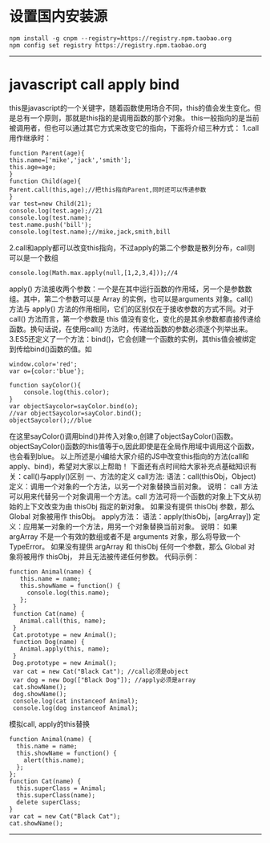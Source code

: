 # 设置国内安装源
	npm install -g cnpm --registry=https://registry.npm.taobao.org
	npm config set registry https://registry.npm.taobao.org

---
# javascript call apply bind	
this是javascript的一个关键字，随着函数使用场合不同，this的值会发生变化。但是总有一个原则，那就是this指的是调用函数的那个对象。
this一般指向的是当前被调用者，但也可以通过其它方式来改变它的指向，下面将介绍三种方式：
1.call用作继承时：


	function Parent(age){
	this.name=['mike','jack','smith'];
	this.age=age;
	}
	function Child(age){
	Parent.call(this,age);//把this指向Parent,同时还可以传递参数
	}
	var test=new Child(21);
	console.log(test.age);//21
	console.log(test.name);
	test.name.push('bill');
	console.log(test.name);//mike,jack,smith,bill
	
	
	
2.call和apply都可以改变this指向，不过apply的第二个参数是散列分布，call则可以是一个数组

	console.log(Math.max.apply(null,[1,2,3,4]));//4
	
apply() 方法接收两个参数：一个是在其中运行函数的作用域，另一个是参数数组。其中，第二个参数可以是 Array 的实例，也可以是arguments 对象。call() 方法与 apply() 方法的作用相同，它们的区别仅在于接收参数的方式不同。对于 call()
方法而言，第一个参数是 this 值没有变化，变化的是其余参数都直接传递给函数。换句话说，在使用call() 方法时，传递给函数的参数必须逐个列举出来。
3.ES5还定义了一个方法：bind()，它会创建一个函数的实例，其this值会被绑定到传给bind()函数的值。如

	window.color='red';
	var o={color:'blue'};

	function sayColor(){
		console.log(this.color);
	}
	var objectSaycolor=sayColor.bind(o);
	//var objectSaycolor=sayColor.bind();
	objectSaycolor();//blue
	
	
在这里sayColor()调用bind()并传入对象o,创建了objectSayColor()函数。objectSayColor()函数的this值等于o,因此即使是在全局作用域中调用这个函数，也会看到blue。
以上所述是小编给大家介绍的JS中改变this指向的方法(call和apply、bind)，希望对大家以上帮助！
下面还有点时间给大家补充点基础知识有关：call()与apply()区别
一、方法的定义
call方法:
语法：call(thisObj，Object)
定义：调用一个对象的一个方法，以另一个对象替换当前对象。
说明：
call 方法可以用来代替另一个对象调用一个方法。call 方法可将一个函数的对象上下文从初始的上下文改变为由 thisObj 指定的新对象。 
如果没有提供 thisObj 参数，那么 Global 对象被用作 thisObj。
apply方法：
语法：apply(thisObj，[argArray])
定义：应用某一对象的一个方法，用另一个对象替换当前对象。
说明：
如果 argArray 不是一个有效的数组或者不是 arguments 对象，那么将导致一个 TypeError。 
如果没有提供 argArray 和 thisObj 任何一个参数，那么 Global 对象将被用作 thisObj， 并且无法被传递任何参数。
代码示例：

	function Animal(name) {
	   this.name = name;
	   this.showName = function() {
		 console.log(this.name);
	   };
	 }
	 function Cat(name) {
	   Animal.call(this, name);
	 }
	 Cat.prototype = new Animal();
	 function Dog(name) {
	   Animal.apply(this, name);
	 }
	 Dog.prototype = new Animal();
	 var cat = new Cat("Black Cat"); //call必须是object
	 var dog = new Dog(["Black Dog"]); //apply必须是array
	 cat.showName();
	 dog.showName();
	 console.log(cat instanceof Animal);
	 console.log(dog instanceof Animal);
模拟call, apply的this替换

	function Animal(name) {
	  this.name = name;
	  this.showName = function() {
		alert(this.name);
	  };
	};
	function Cat(name) {
	  this.superClass = Animal;
	  this.superClass(name);
	  delete superClass;
	}
	var cat = new Cat("Black Cat");
	cat.showName();
----